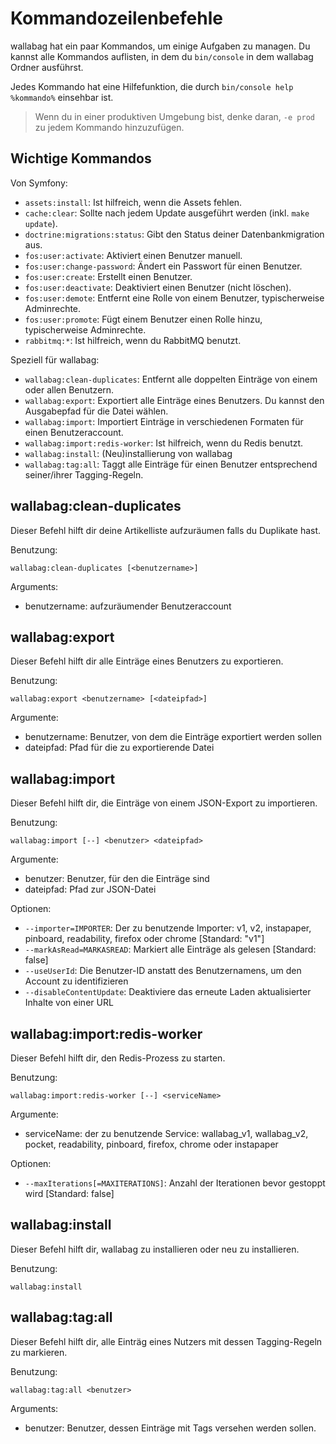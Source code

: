 Kommandozeilenbefehle
=====================

wallabag hat ein paar Kommandos, um einige Aufgaben zu managen. Du kannst
alle Kommandos auflisten, in dem du `bin/console` in dem wallabag Ordner
ausführst.

Jedes Kommando hat eine Hilfefunktion, die durch
`bin/console help %kommando%` einsehbar ist.

> Wenn du in einer produktiven Umgebung bist, denke daran, `-e prod` zu
jedem Kommando hinzuzufügen.

Wichtige Kommandos
------------------

Von Symfony:

 - `assets:install`: Ist hilfreich, wenn die Assets fehlen.
 - `cache:clear`: Sollte nach jedem Update ausgeführt werden (inkl. `make update`).
 - `doctrine:migrations:status`: Gibt den Status deiner Datenbankmigration aus.
 - `fos:user:activate`: Aktiviert einen Benutzer manuell.
 - `fos:user:change-password`: Ändert ein Passwort für einen Benutzer.
 - `fos:user:create`: Erstellt einen Benutzer.
 - `fos:user:deactivate`: Deaktiviert einen Benutzer (nicht löschen).
 - `fos:user:demote`: Entfernt eine Rolle von einem Benutzer, typischerweise Adminrechte.
 - `fos:user:promote`: Fügt einem Benutzer einen Rolle hinzu, typischerweise Adminrechte.
 - `rabbitmq:*`: Ist hilfreich, wenn du RabbitMQ benutzt.

Speziell für wallabag:

 - `wallabag:clean-duplicates`: Entfernt alle doppelten Einträge von einem oder allen Benutzern.
 - `wallabag:export`: Exportiert alle Einträge eines Benutzers. Du kannst den Ausgabepfad für die Datei wählen.
 - `wallabag:import`: Importiert Einträge in verschiedenen Formaten für einen Benutzeraccount.
 - `wallabag:import:redis-worker`: Ist hilfreich, wenn du Redis benutzt.
 - `wallabag:install`: (Neu)installierung von wallabag
 - `wallabag:tag:all`: Taggt alle Einträge für einen Benutzer entsprechend seiner/ihrer Tagging-Regeln.

wallabag:clean-duplicates
-------------------------

Dieser Befehl hilft dir deine Artikelliste aufzuräumen falls du Duplikate hast.

Benutzung:

```
wallabag:clean-duplicates [<benutzername>]
```

Arguments:

 - benutzername: aufzuräumender Benutzeraccount


wallabag:export
---------------

Dieser Befehl hilft dir alle Einträge eines Benutzers zu exportieren.

Benutzung:

```
wallabag:export <benutzername> [<dateipfad>]
```

Argumente:

 - benutzername: Benutzer, von dem die Einträge exportiert werden sollen
 - dateipfad: Pfad für die zu exportierende Datei


wallabag:import
---------------

Dieser Befehl hilft dir, die Einträge von einem JSON-Export zu importieren.

Benutzung:

```
wallabag:import [--] <benutzer> <dateipfad>
```

Argumente:

 - benutzer: Benutzer, für den die Einträge sind
 - dateipfad: Pfad zur JSON-Datei

Optionen:

 - `--importer=IMPORTER`: Der zu benutzende Importer: v1, v2, instapaper, pinboard, readability, firefox oder chrome [Standard: "v1"]
 - `--markAsRead=MARKASREAD`: Markiert alle Einträge als gelesen [Standard: false]
 - `--useUserId`: Die Benutzer-ID anstatt des Benutzernamens, um den Account zu identifizieren
 - `--disableContentUpdate`: Deaktiviere das erneute Laden aktualisierter Inhalte von einer URL


wallabag:import:redis-worker
----------------------------

Dieser Befehl hilft dir, den Redis-Prozess zu starten.

Benutzung:

```
wallabag:import:redis-worker [--] <serviceName>
```

Argumente:

 - serviceName: der zu benutzende Service: wallabag_v1, wallabag_v2, pocket, readability, pinboard, firefox, chrome oder instapaper

Optionen:

 - `--maxIterations[=MAXITERATIONS]`: Anzahl der Iterationen bevor gestoppt wird [Standard: false]


wallabag:install
----------------

Dieser Befehl hilft dir, wallabag zu installieren oder neu zu installieren.

Benutzung:

```
wallabag:install
```


wallabag:tag:all
----------------

Dieser Befehl hilft dir, alle Einträg eines Nutzers mit dessen Tagging-Regeln zu markieren.

Benutzung:

```
wallabag:tag:all <benutzer>
```

Arguments:
 - benutzer: Benutzer, dessen Einträge mit Tags versehen werden sollen.
